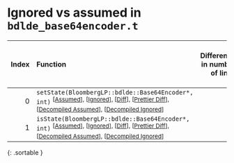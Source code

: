 # Ignored vs assumed in `bdlde_base64encoder.t`

<script src="../sorttable.js"></script>

|   Index | Function                                                                                                                                                                                                                                                                     |   Difference in number of lines |   Function size difference in bytes | Number of lines in assumed build   | Number of bytes in assumed build   | Number of lines in ignored build   | Number of bytes in ignored build   |
|--------:|:-----------------------------------------------------------------------------------------------------------------------------------------------------------------------------------------------------------------------------------------------------------------------------|--------------------------------:|------------------------------------:|:-----------------------------------|:-----------------------------------|:-----------------------------------|:-----------------------------------|
|       0 | `setState(BloombergLP::bdlde::Base64Encoder*, int)` <sup>\[[Assumed](0-assume)\], \[[Ignored](0-none)\], \[[Diff](0.diff.html)\], \[[Prettier Diff](0-diff.html)\], \[[Decompiled Assumed](0-assume-decompiled.txt)\], \[[Decompiled Ignored](0-none-decompiled.txt)\]</sup> |                               1 |                                  16 | 949                                | 3,680                              | 948                                | 3,664                              |
|       1 | `isState(BloombergLP::bdlde::Base64Encoder*, int)` <sup>\[[Assumed](1-assume)\], \[[Ignored](1-none)\], \[[Diff](1.diff.html)\], \[[Prettier Diff](1-diff.html)\], \[[Decompiled Assumed](1-assume-decompiled.txt)\], \[[Decompiled Ignored](1-none-decompiled.txt)\]</sup>  |                              -1 |                                  16 | 2,012                              | 7,424                              | 2,013                              | 7,408                              |
{: .sortable }
